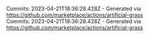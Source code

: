 Commits: 2023-04-21T18:36:28.428Z - Generated via https://github.com/marketplace/actions/artificial-grass
<br>
Commits: 2023-04-21T18:36:28.428Z - Generated via https://github.com/marketplace/actions/artificial-grass
<br>
